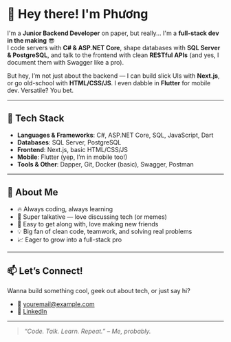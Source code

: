 # 👋 Hey there! I'm Phương  

I'm a **Junior Backend Developer** on paper, but really... I'm a **full-stack dev in the making** 😎  
I code servers with **C# & ASP.NET Core**, shape databases with **SQL Server & PostgreSQL**, and talk to the frontend with clean **RESTful APIs** (and yes, I document them with Swagger like a pro).

But hey, I’m not just about the backend — I can build slick UIs with **Next.js**, or go old-school with **HTML/CSS/JS**. I even dabble in **Flutter** for mobile dev. Versatile? You bet.

---

## 🚀 Tech Stack

- **Languages & Frameworks**: C#, ASP.NET Core, SQL, JavaScript, Dart  
- **Databases**: SQL Server, PostgreSQL  
- **Frontend**: Next.js, basic HTML/CSS/JS  
- **Mobile**: Flutter (yep, I’m in mobile too!)  
- **Tools & Other**: Dapper, Git, Docker (basic), Swagger, Postman

---

## 🧠 About Me

- 🔥 Always coding, always learning
- 💬 Super talkative — love discussing tech (or memes)
- 🤝 Easy to get along with, love making new friends
- 💡 Big fan of clean code, teamwork, and solving real problems
- 📈 Eager to grow into a full-stack pro

---

## 📫 Let’s Connect!

Wanna build something cool, geek out about tech, or just say hi?

- 📧 [youremail@example.com](mailto:pnhphuong.work1@gmail.com)  
- 💼 [LinkedIn](https://www.linkedin.com/in/not-yet-hehe/)

---

> *“Code. Talk. Learn. Repeat.” – Me, probably.*

